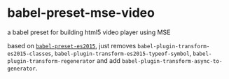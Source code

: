 # babel-preset-mse-video

a babel preset for building html5 video player using MSE

based on [`babel-preset-es2015`](http://babeljs.io/docs/plugins/preset-es2015/), 
just removes `babel-plugin-transform-es2015-classes`, `babel-plugin-transform-es2015-typeof-symbol`,
`babel-plugin-transform-regenerator` and add `babel-plugin-transform-async-to-generator`.
